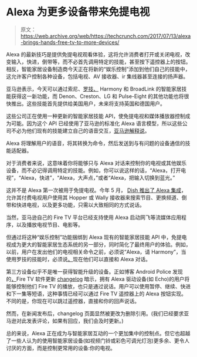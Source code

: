 # Alexa 为更多设备带来免提电视 

> 原文：<https://web.archive.org/web/https://techcrunch.com/2017/07/13/alexa-brings-hands-free-tv-to-more-devices/>

Alexa 的最新技巧是提供免提电视观看体验，这将允许消费者打开或关闭电视，改变输入，快进，倒带等，而不必首先调用特定的技能，甚至按下遥控器上的按钮。相反，智能家居设备制造商今天正在将新的“娱乐控制”添加到他们自己的技能中，这允许客户控制各种设备，包括电视、AV 接收器、ir 集线器甚至连接的扬声器。

亚马逊表示，今天可以通过索尼、[罗技、](https://web.archive.org/web/20221025222323/https://beta.techcrunch.com/2017/07/13/logitechs-harmony-alexa-skill-now-simplifies-home-theater-voice-control/) Harmony 和 BroadLink 的智能家居技能获得这一新功能，而 Denon、Creston、LG 和 Pulse-Eight 的其他功能也将很快推出。这些技能首先提供给美国用户，未来将支持英国和德国用户。

这些公司正在使用一种更新的智能家居技能 API，使免提电视和媒体播放器控制成为可能。因为这个 API 已经使用了亚马逊的标准化 Alexa 语言模型，所以这些公司不必为他们现有的技能建立自己的语音交互，[亚马逊解释说](https://web.archive.org/web/20221025222323/https://developer.amazon.com/blogs/alexa/post/78f44d51-5bdf-4a4c-8eaa-57d1282c8212/introducing-entertainment-capabilities-in-alexa-smart-home-new-device-controls-for-tvs-av-receivers-and-ir-hubs)。

Alexa 将理解用户的语音，将其转换为命令，然后发送到与有问题的设备通信的技能适配器。

对于消费者来说，这意味着你将能够只与 Alexa 对话来控制你的电视或其他娱乐设备，而不必记得调用特定的技能。例如，你可以说这样的话，“Alexa，打开电视”，“Alexa，快进”，“Alexa，大声点，”或者“Alexa，把输入切换到蓝光。”

这并不是 Alexa 第一次被用于免提电视。今年 5 月， [Dish 推出了 Alexa 集成](https://web.archive.org/web/20221025222323/https://beta.techcrunch.com/2017/05/22/dish-integrates-with-amazon-alexa-for-hands-free-tv/)，允许其付费电视用户使用其 Hopper 或 Wally 接收器来搜索节目、更换频道、倒带和快进电视，以及更多功能，只需以大致相同的方式说话。

当然，亚马逊自己的 Fire TV 平台已经支持使用 Alexa 启动网飞等流媒体应用程序，以及播放电视节目、电影等。

但通过将这种“娱乐控制”功能捆绑到 Alexa 现有的智能家居技能 API 中，免提电视成为更大的智能家居生态系统的另一部分，同时简化了最终用户的体验。例如，以前，用户在发出他们的电视相关命令之前，必须说“Alexa，请 Harmony”，当使用罗技的技能时，必须说[。](https://web.archive.org/web/20221025222323/https://beta.techcrunch.com/2017/07/13/logitechs-harmony-alexa-skill-now-simplifies-home-theater-voice-control/)现在他们可以直接和 Alexa 对话。

第三方设备似乎不是唯一获得智能升级的设备。正如博客 Android Police 发现的[，](https://web.archive.org/web/20221025222323/http://www.androidpolice.com/2017/07/12/alexa-devices-can-now-control-fire-tv/)Fire TV 软件更新 [changelog](https://web.archive.org/web/20221025222323/https://www.amazon.com/gp/help/customer/display.html) 暗示，拥有 Alexa 驱动设备(如 Echo)的用户将能够控制他们 Fire TV 的播放，也只是通过说话。用户可以使用暂停、继续、快进和下一集等短语，这种事情已经可以通过 Fire TV 遥控器上的 Alexa 按钮实现。不同的是，你现在可以跳过遥控器，直接和你的回声说话。

然而，在新闻发布后，changelog 页面显然被更改为删除引用。(我们已经要求亚马逊对此发表评论，如果有回应，我们会及时更新。)

总的来说，Alexa 正在成为与智能家居互动的一个更加集中的控制点。但它也超越了一些人认为的使用智能家居设备(如视频门铃或彩色可调光灯泡)更多余、更令人讨厌的方面，而是控制更常用的设备:你的电视。